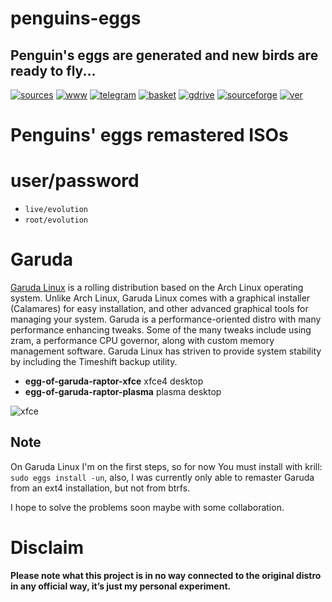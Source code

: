 penguins-eggs
=============

## Penguin&#39;s eggs are generated and new birds are ready to fly...
[![sources](https://img.shields.io/badge/github-sources-cyan)](https://github.com/pieroproietti/penguins-eggs)
[![www](https://img.shields.io/badge/www-blog-cyan)](https://penguins-eggs.net)
[![telegram](https://img.shields.io/badge/telegram-group-cyan)](https://t.me/penguins_eggs)
[![basket](https://img.shields.io/badge/basket-naked-blue)](https://github.com/pieroproietti/penguins-eggs/basket)
[![gdrive](https://img.shields.io/badge/gdrive-all-blue)](https://drive.google.com/drive/folders/19fwjvsZiW0Dspu2Iq-fQN0J-PDbKBlYY)
[![sourceforge](https://img.shields.io/badge/sourceforge-all-blue)](https://sourceforge.net/projects/penguins-eggs/files/)
[![ver](https://img.shields.io/npm/v/penguins-eggs.svg)](https://npmjs.org/package/penguins-eggs)

# Penguins' eggs remastered ISOs

# user/password
* ```live/evolution```
* ```root/evolution```

# Garuda

[Garuda Linux](https://garudalinux.org/) is a rolling distribution based on the Arch Linux operating system. Unlike Arch Linux, Garuda Linux comes with a graphical installer (Calamares) for easy installation, and other advanced graphical tools for managing your system. Garuda is a performance-oriented distro with many performance enhancing tweaks. Some of the many tweaks include using zram, a performance CPU governor, along with custom memory management software. Garuda Linux has striven to provide system stability by including the Timeshift backup utility.

* **egg-of-garuda-raptor-xfce** xfce4 desktop
* **egg-of-garuda-raptor-plasma** plasma desktop

![xfce](https://garudalinux.org/images/garuda/download/xfce/garuda-xfce.webp)

## Note
On Garuda Linux I'm on the first steps, so for now You must install with krill: `sudo eggs install -un`, also, I was currently only able to remaster Garuda from an ext4 installation, but not from btrfs.

I hope to solve the problems soon maybe with some collaboration.

# Disclaim

__Please note what this project is in no way connected to the original distro in any official way, it’s just my personal experiment.__
